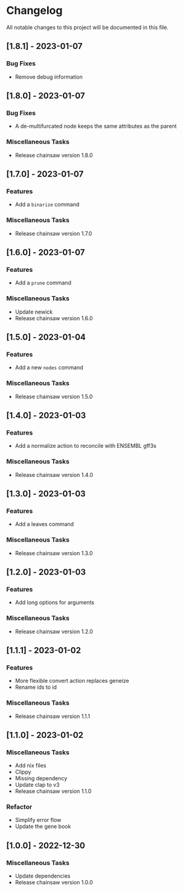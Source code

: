 # Changelog

All notable changes to this project will be documented in this file.

## [1.8.1] - 2023-01-07

### Bug Fixes

- Remove debug information

## [1.8.0] - 2023-01-07

### Bug Fixes

- A de-multifurcated node keeps the same attributes as the parent

### Miscellaneous Tasks

- Release chainsaw version 1.8.0

## [1.7.0] - 2023-01-07

### Features

- Add a `binarize` command

### Miscellaneous Tasks

- Release chainsaw version 1.7.0

## [1.6.0] - 2023-01-07

### Features

- Add a `prune` command

### Miscellaneous Tasks

- Update newick
- Release chainsaw version 1.6.0

## [1.5.0] - 2023-01-04

### Features

- Add a new `nodes` command

### Miscellaneous Tasks

- Release chainsaw version 1.5.0

## [1.4.0] - 2023-01-03

### Features

- Add a normalize action to reconcile with ENSEMBL gff3s

### Miscellaneous Tasks

- Release chainsaw version 1.4.0

## [1.3.0] - 2023-01-03

### Features

- Add a leaves command

### Miscellaneous Tasks

- Release chainsaw version 1.3.0

## [1.2.0] - 2023-01-03

### Features

- Add long options for arguments

### Miscellaneous Tasks

- Release chainsaw version 1.2.0

## [1.1.1] - 2023-01-02

### Features

- More flexible convert action replaces geneize
- Rename ids to id

### Miscellaneous Tasks

- Release chainsaw version 1.1.1

## [1.1.0] - 2023-01-02

### Miscellaneous Tasks

- Add nix files
- Clippy
- Missing dependency
- Update clap to v3
- Release chainsaw version 1.1.0

### Refactor

- Simplify error flow
- Update the gene book

## [1.0.0] - 2022-12-30

### Miscellaneous Tasks

- Update dependencies
- Release chainsaw version 1.0.0

<!-- generated by git-cliff -->
